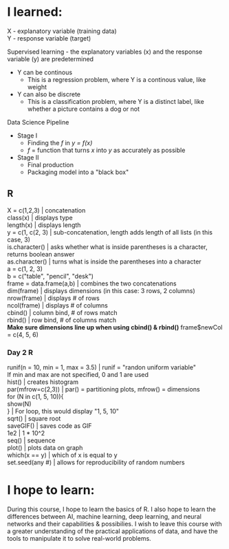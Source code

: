 # I learned:
X - explanatory variable (training data)  
Y - response variable (target)

Supervised learning - the explanatory variables (x) and the response variable (y) are predetermined
* Y can be continous
  * This is a regression problem, where Y is a continous value, like weight
* Y can also be discrete
  * This is a classification problem, where Y is a distinct label, like whether a picture contains a dog or not

Data Science Pipeline
* Stage I
  * Finding the *f* in *y = f(x)*
  * *f* = function that turns *x* into *y* as accurately as possible
* Stage II
  * Final production
  * Packaging model into a "black box"


## R
X = c(1,2,3) | concatenation  
class(x) | displays type  
length(x) | displays length  
y = c(1, c(2, 3) | sub-concatenation, length adds length of all lists (in this case, 3)  
is.character() | asks whether what is inside parentheses is a character, returns boolean answer  
as.character() | turns what is inside the parentheses into a character  
a = c(1, 2, 3)  
b = c("table", "pencil", "desk")  
frame = data.frame(a,b) | combines the two concatenations  
dim(frame) | displays dimensions (in this case: 3 rows, 2 columns)  
nrow(frame) | displays # of rows  
ncol(frame) | displays # of columns  
cbind() | column bind, # of rows match  
rbind() | row bind, # of columns match  
**Make sure dimensions line up when using cbind() & rbind()**
frame$newCol = c(4, 5, 6)

### Day 2 R
runif(n = 10, min = 1, max = 3.5) | runif = "randon uniform variable"  
If min and max are not specified, 0 and 1 are used  
hist() | creates histogram  
par(mfrow=c(2,3)) | par() = partitioning plots, mfrow() = dimensions  
for (N in c(1, 5, 10)){  
  show(N)  
  } | For loop, this would display "1, 5, 10"  
sqrt() | square root  
saveGIF() | saves code as GIF  
1e2 | 1 * 10^2  
seq() | sequence  
plot() | plots data on graph  
which(x == y) | which of x is equal to y  
set.seed(any #) | allows for reproducibility of random numbers  

# I hope to learn:
During this course, I hope to learn the basics of R. I also hope to learn the differences between AI, machine learning, deep learning, and neural networks and their capabilities & possibilies. I wish to leave this course with a greater understanding of the practical applications of data, and have the tools to manipulate it to solve real-world problems.
